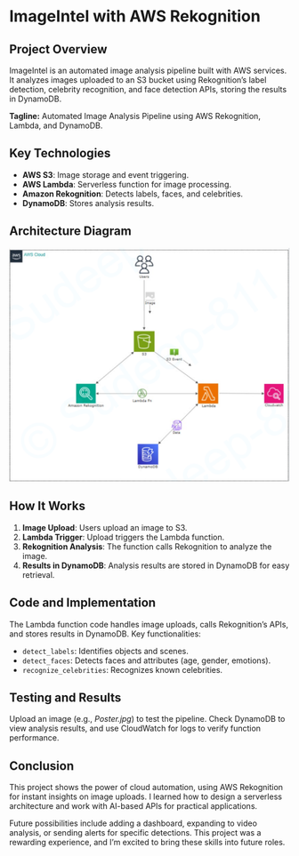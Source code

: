 # ImageIntel with AWS Rekognition

## Project Overview
ImageIntel is an automated image analysis pipeline built with AWS services. It analyzes images uploaded to an S3 bucket using Rekognition’s label detection, celebrity recognition, and face detection APIs, storing the results in DynamoDB.

**Tagline:** Automated Image Analysis Pipeline using AWS Rekognition, Lambda, and DynamoDB.

## Key Technologies
- **AWS S3**: Image storage and event triggering.
- **AWS Lambda**: Serverless function for image processing.
- **Amazon Rekognition**: Detects labels, faces, and celebrities.
- **DynamoDB**: Stores analysis results.

## Architecture Diagram
![Architecture Diagram](https://github.com/Sudeep-811/AWS-Projects/blob/f3717eefa51d9b5b522182275ad6565cb5209e6a/ImageIntel%20with%20AWS%20Rekognition/Imageintel%20Architecture.png?raw=true)

## How It Works
1. **Image Upload**: Users upload an image to S3.
2. **Lambda Trigger**: Upload triggers the Lambda function.
3. **Rekognition Analysis**: The function calls Rekognition to analyze the image.
4. **Results in DynamoDB**: Analysis results are stored in DynamoDB for easy retrieval.

## Code and Implementation
The Lambda function code handles image uploads, calls Rekognition’s APIs, and stores results in DynamoDB. Key functionalities:

- `detect_labels`: Identifies objects and scenes.
- `detect_faces`: Detects faces and attributes (age, gender, emotions).
- `recognize_celebrities`: Recognizes known celebrities.

## Testing and Results
Upload an image (e.g., *Poster.jpg*) to test the pipeline. Check DynamoDB to view analysis results, and use CloudWatch for logs to verify function performance.

## Conclusion
This project shows the power of cloud automation, using AWS Rekognition for instant insights on image uploads. I learned how to design a serverless architecture and work with AI-based APIs for practical applications.

Future possibilities include adding a dashboard, expanding to video analysis, or sending alerts for specific detections. This project was a rewarding experience, and I’m excited to bring these skills into future roles.
